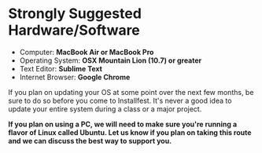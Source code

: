 # Strongly Suggested Hardware/Software

- Computer: **MacBook Air or MacBook Pro**
- Operating System: **OSX Mountain Lion (10.7) or greater**
- Text Editor: **Sublime Text**
- Internet Browser: **Google Chrome**

If you plan on updating your OS at some point over the next few months, be sure to do so before you come to Installfest. It's never a good idea to update your entire system during a class or a major project.

**If you plan on using a PC, we will need to make sure you're running a flavor of Linux called Ubuntu. Let us know if you plan on taking this route and we can discuss the best way to support you.**
